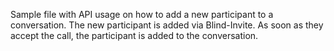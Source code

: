 Sample file with API usage on how to add a new participant to a conversation. 
The new participant is added via Blind-Invite. As soon as they accept the call, the participant is added to the conversation. 
